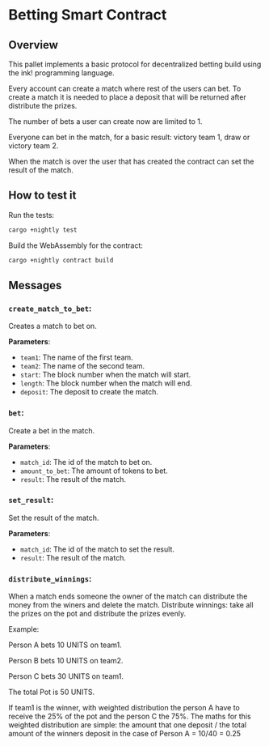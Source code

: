 # Betting Smart Contract

## Overview

This pallet implements a basic protocol for decentralized betting build using the ink! programming language.

Every account can create a match where rest of the users can bet. To create a match it is needed to place a deposit that will be returned after distribute the prizes.

The number of bets a user can create now are limited to 1.

Everyone can bet in the match, for a basic result: victory team 1, draw or victory team 2.

When the match is over the user that has created the contract can set the result of the match.

## How to test it

Run the tests:

```bash
cargo +nightly test
```

Build the WebAssembly for the contract:

```bash
cargo +nightly contract build
```

## Messages

### `create_match_to_bet`:

Creates a match to bet on.

**Parameters**:

- `team1`: The name of the first team.
- `team2`: The name of the second team.
- `start`: The block number when the match will start.
- `length`: The block number when the match will end.
- `deposit`: The deposit to create the match.

### `bet`:

Create a bet in the match.

**Parameters**:

- `match_id`: The id of the match to bet on.
- `amount_to_bet`: The amount of tokens to bet.
- `result`: The result of the match.

### `set_result`:

Set the result of the match.

**Parameters**:

- `match_id`: The id of the match to set the result.
- `result`: The result of the match.

### `distribute_winnings`:

When a match ends someone the owner of the match can distribute the money from the winers and delete the match. Distribute winnings: take all the prizes on the pot and distribute the prizes evenly.

Example:

Person A bets 10 UNITS on team1.

Person B bets 10 UNITS on team2.

Person C bets 30 UNITS on team1.

The total Pot is 50 UNITS.

If team1 is the winner, with weighted distribution the person A have to receive the 25% of the pot and the person C the 75%. The maths for this weighted distribution are simple: the amount that one deposit / the total amount of the winners deposit in the case of Person A = 10/40 = 0.25